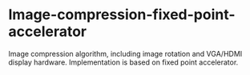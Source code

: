 # Image-compression-fixed-point-accelerator
Image compression algorithm, including image rotation and VGA/HDMI display hardware. Implementation is based on fixed point accelerator.
